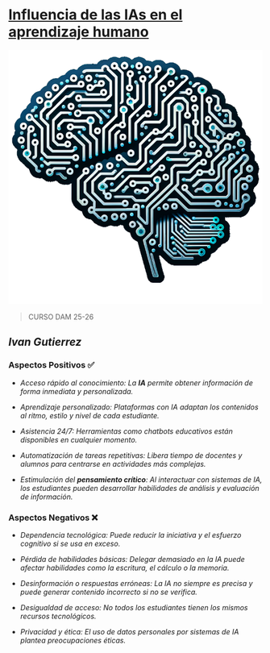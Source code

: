 # <Ins>Influencia de las IAs en el aprendizaje humano

![ia.png](img/ia.png)

> CURSO DAM 25-26

## *Ivan Gutierrez*

### Aspectos Positivos ✅

* *Acceso rápido al conocimiento:
La **IA** permite obtener información de forma inmediata y personalizada.*


* *Aprendizaje personalizado:
Plataformas con IA adaptan los contenidos al ritmo, estilo y nivel de cada estudiante.*

* *Asistencia 24/7:
Herramientas como chatbots educativos están disponibles en cualquier momento.*



* *Automatización de tareas repetitivas:
Libera tiempo de docentes y alumnos para centrarse en actividades más complejas.*

* *Estimulación del **pensamiento crítico**:
Al interactuar con sistemas de IA, los estudiantes pueden desarrollar habilidades de análisis y evaluación de información.*


### Aspectos Negativos ❌

* *Dependencia tecnológica:
Puede reducir la iniciativa y el esfuerzo cognitivo si se usa en exceso.*



* *Pérdida de habilidades básicas:
Delegar demasiado en la IA puede afectar habilidades como la escritura, el cálculo o la memoria.*



* *Desinformación o respuestas erróneas:
La IA no siempre es precisa y puede generar contenido incorrecto si no se verifica.*



* *Desigualdad de acceso:
No todos los estudiantes tienen los mismos recursos tecnológicos.*



* *Privacidad y ética:
El uso de datos personales por sistemas de IA plantea preocupaciones éticas.*





